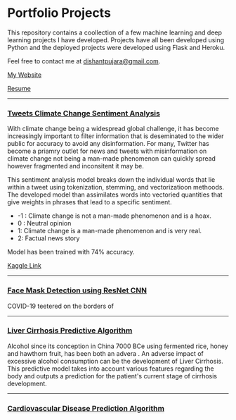# Portfolio Projects

This repository contains a coollection of a few machine learning and deep learning projects I have developed. Projects have all been developed using Python and the deployed projects were developed using Flask and Heroku. 

Feel free to contact me at [dishantpujara@gmail.com](dishantpujara@gmail.com). 

[My Website](http://127.0.0.1:5501/index.html)

[Resume](https://drive.google.com/file/d/1JlLLRwF8fccoq8aaO-Qy4vQ834qKv6WM/view?usp=share_link)

__________________________________________
 ### [Tweets Climate Change Sentiment Analysis](https://github.com/d-pujara/my_portfolio/tree/main/twitter_sentiment_analysis)
 
With climate change being a widespread global challenge, it has become increasingly important to filter information that is deseminated to the wider public for accuracy to avoid any disinformation. For many, Twitter has become a priamry outlet for news and tweets with misinformation on climate change not being a man-made phenomenon can quickly spread however fragmented and inconsitent it may be. 

This sentiment analysis model breaks down the individual words that lie within a tweet using tokenization, stemming, and vectorizatioon methoods. The developed model than assimilates words into vectoried quantities that give weights in phrases that lead to a specific sentiment. 

- -1 : Climate change is not a man-made phenomenon and is a hoax. 
- 0 : Neutral opinion 
- 1: Climate change is a man-made phenomenon and is very real.
- 2: Factual news story

Model has been trained with 74% accuracy. 


[Kaggle Link](https://www.kaggle.com/datasets/edqian/twitter-climate-change-sentiment-dataset)

__________________________________________

### [Face Mask Detection using ResNet CNN]() 

COVID-19 teetered on the borders of 

__________________________________________

### [Liver Cirrhosis Predictive Algorithm]()

Alcohol since its conception in China 7000 BCe using fermented rice, honey and hawthorn fruit, has been both an advera . An adverse impact of excessive alcohol consumption can be the development of Liver Cirrhosis. This predictive model takes into account various features regarding the body and outputs a prediction for the patient's current stage of cirrhosis development.
__________________________________________

### [Cardiovascular Disease Prediction Algorithm]()






